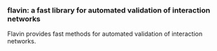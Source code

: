 ### flavin: a fast library for automated validation of interaction networks

Flavin provides fast methods for automated validation of interaction networks. 